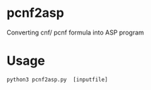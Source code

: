 # pcnf2asp
Converting cnf/ pcnf formula into ASP program


# Usage

```python
python3 pcnf2asp.py  [inputfile]
```
